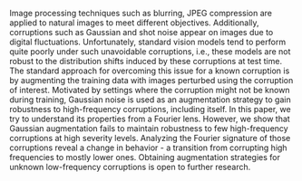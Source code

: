 Image processing techniques such as blurring, JPEG compression are applied to natural images to meet different objectives. Additionally, corruptions such as Gaussian and shot noise appear on images due to digital fluctuations. Unfortunately, standard vision models tend to perform quite poorly under such unavoidable corruptions, i.e., these models are not robust to the distribution shifts induced by these corruptions at test time. The standard approach for overcoming this issue for a known corruption is by augmenting the training data with images perturbed using the corruption of interest.  Motivated by settings where the corruption might not be known during training, Gaussian noise is used as an augmentation strategy to gain robustness to high-frequency corruptions, including itself. In this paper, we try to understand its properties from a Fourier lens. However, we show that Gaussian augmentation fails to maintain robustness to few high-frequency corruptions at high severity levels. Analyzing the Fourier signature of those corruptions reveal a change in behavior - a transition from corrupting high frequencies to mostly lower ones. Obtaining augmentation strategies for unknown low-frequency corruptions is open to further research. 
